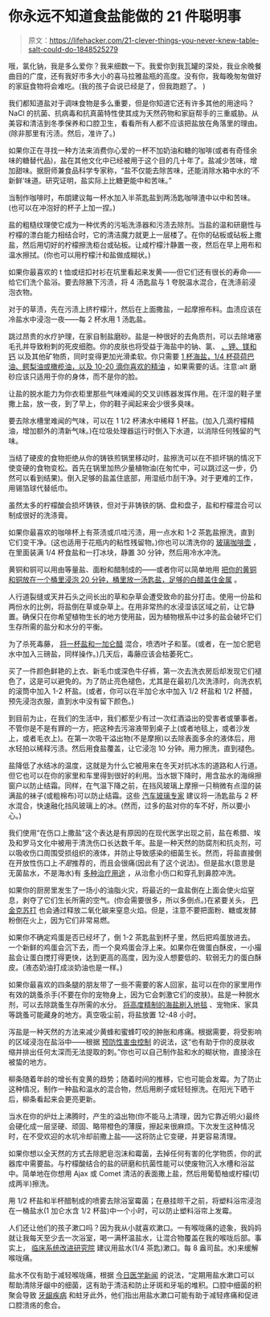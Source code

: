 # 你永远不知道食盐能做的 21 件聪明事

> 原文：<https://lifehacker.com/21-clever-things-you-never-knew-table-salt-could-do-1848525279>

哦，氯化钠，我是多么爱你？我来细数一下。我爱你到我瓦罐的深处，我业余晚餐曲目的广度，还有我好市多大小的喜马拉雅盐瓶的高度。没有你，我每晚匆匆做好的家庭食物将会难吃。(我的孩子会说已经是了，但我跑题了。 )

我们都知道盐对于调味食物是多么重要，但是你知道它还有许多其他的用途吗？NaCl 的抗菌、抗病毒和抗真菌特性使其成为天然药物和家庭帮手的三重威胁。从美容和清洁到冬季保养和口腔卫生，看看所有人都不应该把盐放在角落里的理由。(除非那里有污渍。然后，准许了。)

如果你正在寻找一种方法来消费你心爱的一杯不加奶油和糖的咖啡(或者有奇怪余味的糖替代品)，盐在其他文化中已经被用于这个目的几十年了。盐减少苦味，增加甜味。据厨师兼食品科学专家称，“盐不仅能去除苦味，还能消除水箱中水的‘不新鲜’味道。研究证明，盐实际上比糖更能中和苦味。”

当制作咖啡时，布朗建议每一杯水加入半茶匙盐到两汤匙咖啡渣中以中和苦味。(也可以在冲泡好的杯子上加一捏。)

盐的粗糙纹理使它成为一种优秀的污垢洗涤器和污渍去除剂。当盐的温和研磨性与柠檬的漂白能力相结合时，它的清洁魔力就更上一层楼了。在你的砧板或砧板上撒盐，然后用切好的柠檬擦洗柜台或砧板。让咸柠檬汁静置一夜，然后在早上用布和温水擦拭。(你也可以用柠檬汁和盐做成糊状。)

如果你最喜欢的 t 恤或纽扣衬衫在坑里看起来发黄——但它们还有很长的寿命——给它们洗个盐浴。要去除腋下污渍，将 4 汤匙盐与 1 夸脱温水混合，在洗涤前浸泡衣物。

对于的草渍，先在污渍上挤柠檬汁，然后在上面撒盐，一起摩擦布料。血渍应该在冷盐水中浸泡一夜——每 2 杯水用 1 汤匙盐。

跳过昂贵的水疗护理，在家自制盐磨砂。盐是一种很好的去角质剂，可以去除堵塞毛孔并导致粉刺的死皮细胞。你的皮肤也将受益于海盐中的钠、氯、 [、钾、镁和钙](https://healthyeating.sfgate.com/list-minerals-sea-salt-8907.html) 以及其他矿物质，同时变得更加光滑柔软。你只需要 [1 杯海盐，1/4 杯荷荷巴油、鳄梨油或橄榄油，以及 10-20 滴你喜欢的精油](https://www.thehealthymaven.com/how-to-make-a-salt-scrub-recipe/) ，如果需要的话。注意:alt 磨砂应该只适用于你的身体，而不是你的脸。

让盐的脱水能力为你衣柜里那些气味难闻的交叉训练器发挥作用。在汗湿的鞋子里撒上盐，放一夜，到了早上，你的鞋子闻起来会少很多臭味。

要去除水槽里难闻的气味，可以在 1 1/2 杯沸水中稀释 1 杯盐。(加入几滴柠檬精油，增加额外的清新气味。)在垃圾处理器运行时倒入下水道，以消除任何残留的气味。

当结了硬皮的食物拒绝从你的铸铁煎锅里移动时，盐擦洗可以在不损坏锅的情况下使变硬的食物变松。首先在锅里加热少量植物油(在匆忙中，可以跳过这一步，仍然可以看到结果)。倒入足够的盐盖住底部，用湿纸巾刮干净。对于更难的工作，用锡箔球代替纸巾。

虽然太多的柠檬酸会损坏铸铁，但对于非铸铁的锅、盘和盘子，盐和柠檬混合可以制成很好的洗涤膏。

如果你最喜欢的咖啡杯上有茶渍或爪哇污渍，用一点水和 1-2 茶匙盐擦洗，直到它们变干净。(这也适用于花瓶内的粘性残留物。)你也可以清洗你的 [玻璃咖啡壶](https://www.today.com/home/surprising-uses-salt-i220519) ，在里面装满 1/4 杯食盐和一打冰块，静置 30 分钟，然后用冷水冲洗。

黄铜和铜可以用由等量盐、面粉和醋制成的——或者你可以简单地用 [把你的黄铜和铜放在一个桶里浸泡 20 分钟，桶里放一汤匙盐，足够的白醋盖住金属](https://bountytowels.com/en-us/tips-articles/how-to-clean-copper-and-brass) 。

人行道裂缝或天井石头之间长出的草和杂草会遭受致命的盐分打击。使用一份盐和两份水的比例，将盐倒在草或杂草上。在用非常热的水浸湿该区域之前，让它静置。确保只在你希望植物生长的地方使用盐，因为植物根系中过多的盐会破坏它们生存所需的盐分和水分的平衡。

为了杀死毒藤， [将一杯盐和一加仑醋](https://agnetwest.com/natural-ways-kill-poison-ivy/#:~:text=One%20example%20is%20combining%20one,then%20the%20plant%20will%20die.) 混合，喷洒叶子和茎。(或者，在一加仑肥皂水中加入三磅盐，同样操作。)几天后，毒藤应该会枯萎死亡。

买了一件颜色鲜艳的上衣、新毛巾或深色牛仔裤，第一次去洗衣房后却发现它们褪色了，这是可以避免的。为了防止亮色褪色，尤其是在最初几次洗涤时，向洗衣机的滚筒中加入 1-2 杯盐。(或者，你可以在半加仑水中加入 1/2 杯盐和 1/2 杯醋，预先浸泡衣服，直到水中没有留下颜色。)

到目前为止，在我们的生活中，我们都至少有过一次红酒溢出的受害者或肇事者。不管你是不是有罪的一方，把这种去污溶液带到桌子上(或者地毯上，或者沙发上，或者毛衣上)。在第一次吸干溢出物(不是摩擦)以去除表面多余的液体后，用水轻拍以稀释污渍。然后用食盐覆盖，让它浸泡 10 分钟。用力擦洗，直到褪色。

盐降低了水结冰的温度，这就是为什么它被用来在冬天对抗冰冻的道路和人行道。但它也可以在你的家里和车里得到很好的利用。当水银下降时，用含盐水的海绵擦窗户以防止结霜。同样，在气温下降之前，在挡风玻璃上摩擦一只稍微有点湿的装满盐的袜子(或粗棉布)可以防止结霜。这些 [汽车玻璃专家](https://only1autoglass.com/Blog/entryid/144/ways-to-de-ice-your-windshield-without-damaging-it) 建议将一汤匙盐与 2 杯水混合，快速融化挡风玻璃上的冰。(然而，过多的盐对你的车不好，所以要小心。)

我们使用“在伤口上撒盐”这个表达是有原因的在现代医学出现之前，盐在希腊、埃及和罗马文化中被用于清洗伤口长达数千年。盐是一种天然的防腐剂和抗炎剂，可以吸收伤口周围受损组织的液体，并防止导致感染的细菌生长。然而，将盐直接倒在开放性伤口上*不是*推荐的，而且会很痛(因此有了这个说法)。但是盐水(意思是无菌盐水，不是海水)有 [多种治疗用途](https://www.healthline.com/health/make-your-own-saline-solution#how-to-use-it) ，从治愈小伤口和穿孔到鼻腔冲洗。

如果你的厨房里发生了一场小的油脂火灾，将最近的一盒盐倒在上面会使火焰窒息，剥夺了它们生长所需的空气。(你会需要很多，所以多倒点。)在紧要关头， [巴金克苏打](https://lifehacker.com/15-smarter-ways-you-should-be-using-baking-soda-1848491125/slides/2) 也会通过释放二氧化碳来窒息火焰。但是，注意不要把面粉、糖或发酵粉倒在火上，因为它们非常易燃。

如果你不确定鸡蛋是否已经坏了，倒 1-2 茶匙盐到杯子里，然后把鸡蛋放进去。一个新鲜的鸡蛋会沉下去，而一个臭鸡蛋会浮上来。如果你在做蛋白酥皮，一小撮盐会让蛋白搅打得更快，达到更高的高度，因为没人想要低的、软弱无力的蛋白酥皮。(液态奶油打成淡奶油也是一样。)

如果你最喜欢的四条腿的朋友带了一些不需要的客人回家，盐可以在你的家里用作有效的跳蚤杀手(不要在你的宠物身上，因为它会刺激它们的皮肤)。盐是一种脱水剂，可以去除跳蚤生存所需的水分。 [将高度精制的海盐刷入地毯](https://gopests.com/does-salt-kill-fleas/) 、宠物床、家具等跳蚤可能藏身的地方。真空吸尘前，将盐放置 12-48 小时。

泻盐是一种天然的方法来减少黄蜂和蜜蜂叮咬的肿胀和疼痛。根据需要，将受影响的区域浸泡在盐浴中——根据 [预防性害虫控制](https://www.preventivepestcontrol.com/six-home-remedies-for-wasp-and-bee-stings/#:~:text=Epsom%20Salts,a%20salt%20bath%20as%20needed.) 的说法，这“也有助于你的皮肤收缩并排出任何太深而无法提取的刺。”你也可以自己制作盐和水的糊状物，直接涂在被蛰的地方。

柳条随着年龄的增长有变黄的趋势；随着时间的推移，它也可能会发霉。为了防止这种情况，制作一种盐和温水的混合物，然后用刷子或轻轻擦洗。在阳光下晒干后，柳条看起来会更亮更新。

当水在你的炉灶上沸腾时，产生的溢出物(你不能马上清理，因为它靠近明火)最终会硬化成一层坚硬、顽固、略带橙色的薄膜，擦起来很麻烦。下次发生这种情况时，在不受欢迎的水坑冷却前撒上盐——这将防止它变硬，并更容易清理。

如果你想以全天然的方式去除肥皂泡沫和霉菌，去掉任何有害的化学物质，你的武器库中需要盐。与柠檬酸结合的盐的研磨和抗菌性能可以使废物沉入水槽和浴盆中。简单地在你想用 Ajax 或 Comet 清洁的表面撒上盐，然后用葡萄柚或柠檬(切成两半)擦洗。

用 1/2 杯盐和半杯醋制成的喷雾去除浴室霉菌；在悬挂晾干之前，将塑料浴帘浸泡在一桶盐水(1 加仑水含 1/2 杯盐)中一个小时，可以防止塑料浴帘上发霉。

人们还让他们的孩子漱口吗？因为我从小就喜欢漱口。一有喉咙痛的迹象，我妈妈就让我每天至少去一次浴室，喝一满杯温盐水，让混合物覆盖在我的喉咙后部。事实上， [临床系统改进研究院](https://mospace.umsystem.edu/xmlui/bitstream/handle/10355/10730/WhichTreatmentsPharyngitisPain.pdf?sequence=1&isAllowed=y) 建议用盐水(1/4 茶匙)漱口。每 8 盎司盐。水)来缓解喉咙痛。

盐水不仅有助于减轻喉咙痛，根据 [今日医学新闻](https://www.medicalnewstoday.com/articles/325238#uses) 的说法，“定期用盐水漱口可以帮助清除牙龈中的细菌，这有助于清洁和防止牙斑和牙垢的堆积。口腔中细菌的积聚会导致 [牙龈疾病](https://www.medicalnewstoday.com/articles/241721.php) 和蛀牙此外，他们指出用盐水漱口可能有助于减轻疼痛和促进口腔溃疡的愈合。